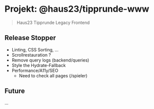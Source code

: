 # Projekt: @haus23/tipprunde-www

> Haus23 Tipprunde Legacy Frontend

## Release Stopper

- Linting, CSS Sorting, ...
- Scrollrestauration ?
- Remove query logs (backend/queries)
- Style the Hydrate-Fallback
- Performance/A11y/SEO
  - Need to check all pages (/spieler)

## Future

...
